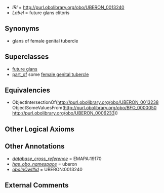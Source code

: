  * *IRI* = http://purl.obolibrary.org/obo/UBERON_0013240
 * *Label* = future glans clitoris

## Synonyms

 * glans of female genital tubercle

## Superclasses

 * [future glans](../../UBERON/38/UBERON_0013238.md)
 * [part_of](../../BFO/50/BFO_0000050.md) some [female genital tubercle](../../UBERON/33/UBERON_0006233.md)

## Equivalencies

 * ObjectIntersectionOf(<http://purl.obolibrary.org/obo/UBERON_0013238> ObjectSomeValuesFrom(<http://purl.obolibrary.org/obo/BFO_0000050> <http://purl.obolibrary.org/obo/UBERON_0006233>))

## Other Logical Axioms


## Other Annotations

 * *[database_cross_reference](../../ef/oboInOwl#hasDbXref.md)* = EMAPA:19170
 * *[has_obo_namespace](../../ce/oboInOwl#hasOBONamespace.md)* = uberon
 * *[oboInOwl#id](../../id/oboInOwl#id.md)* = UBERON:0013240

## External Comments

